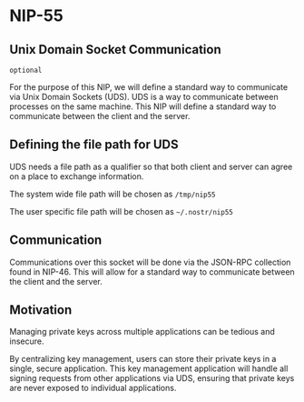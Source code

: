 NIP-55
======

Unix Domain Socket Communication
--------------------------------

`optional`

For the purpose of this NIP, we will define a standard way to communicate via Unix Domain Sockets (UDS). UDS is a way to communicate between processes on the same machine. This NIP will define a standard way to communicate between the client and the server. 

## Defining the file path for UDS

UDS needs a file path as a qualifier so that both client and server can agree on a place to exchange information.

The system wide file path will be chosen as `/tmp/nip55`

The user specific file path will be chosen as `~/.nostr/nip55`

## Communication

Communications over this socket will be done via the JSON-RPC collection found in NIP-46. This will allow for a standard way to communicate between the client and the server.

## Motivation

Managing private keys across multiple applications can be tedious and insecure.

By centralizing key management, users can store their private keys in a single, secure application. This key management application will handle all signing requests from other applications via UDS, ensuring that private keys are never exposed to individual applications.
